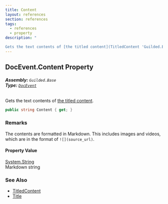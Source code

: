 ```yaml
---
title: Content
layout: references
section: references
tags:
  - references
  - property
description: "

Gets the text contents of [the titled content](TitledContent 'Guilded.Base.Content.TitledContent')."
---
```


## DocEvent.Content Property
###### **Assembly:** `Guilded.Base`<br/>**Type:** [`DocEvent`](DocEvent 'Guilded.Base.Events.DocEvent')

Gets the text contents of [the titled content](TitledContent 'Guilded.Base.Content.TitledContent').

```csharp
public string Content { get; }
```

### Remarks
  
The contents are formatted in Markdown. This includes images and videos, which are in the format of `![](source_url)`.

#### Property Value
[System.String](https://docs.microsoft.com/en-us/dotnet/api/System.String 'System.String')  
Markdown string

### See Also
- [TitledContent](TitledContent 'Guilded.Base.Content.TitledContent')
- [Title](TitledContent.Title 'Guilded.Base.Content.TitledContent.Title')